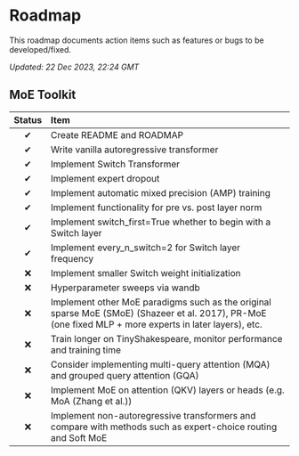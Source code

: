 # Roadmap

This roadmap documents action items such as features or bugs to be developed/fixed.

_Updated: 22 Dec 2023, 22:24 GMT_

## MoE Toolkit

| Status | Item                                                                                                                                                    |
| :----: | :------------------------------------------------------------------------------------------------------------------------------------------------------ |
|   ✔    | Create README and ROADMAP                                                                                                                               |
|   ✔    | Write vanilla autoregressive transformer                                                                                                                |
|   ✔    | Implement Switch Transformer                                                                                                                            |
|   ✔    | Implement expert dropout                                                                                                                                |
|   ✔    | Implement automatic mixed precision (AMP) training                                                                                                      |
|   ✔    | Implement functionality for pre vs. post layer norm                                                                                                     |
|   ✔    | Implement switch_first=True whether to begin with a Switch layer                                                                                        |
|   ✔    | Implement every_n_switch=2 for Switch layer frequency                                                                                                   |
|   ❌   | Implement smaller Switch weight initialization                                                                                                          |
|   ❌   | Hyperparameter sweeps via wandb                                                                                                                         |
|   ❌   | Implement other MoE paradigms such as the original sparse MoE (SMoE) (Shazeer et al. 2017), PR-MoE (one fixed MLP + more experts in later layers), etc. |
|   ❌   | Train longer on TinyShakespeare, monitor performance and training time                                                                                  |
|   ❌   | Consider implementing multi-query attention (MQA) and grouped query attention (GQA)                                                                     |
|   ❌   | Implement MoE on attention (QKV) layers or heads (e.g. MoA (Zhang et al.))                                                                              |
|   ❌   | Implement non-autoregressive transformers and compare with methods such as expert-choice routing and Soft MoE                                           |
